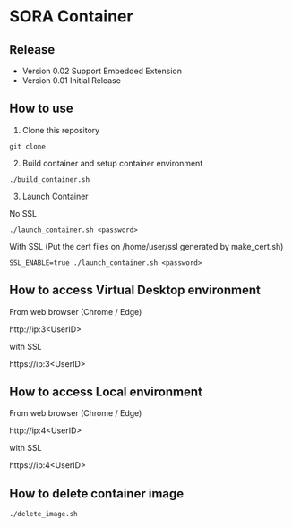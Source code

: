 # SORA Container

## Release

- Version 0.02 Support Embedded Extension
- Version 0.01 Initial Release

## How to use

1. Clone this repository

```
git clone 
```

2. Build container and setup container environment

```
./build_container.sh
```

3. Launch Container

No SSL
```
./launch_container.sh <password>
```

With SSL (Put the cert files on /home/user/ssl generated by make_cert.sh)

```
SSL_ENABLE=true ./launch_container.sh <password>
```

## How to access Virtual Desktop environment

From web browser (Chrome / Edge)

http://ip:3\<UserID\>

with SSL

https://ip:3\<UserID\>

## How to access Local environment

From web browser (Chrome / Edge)

http://ip:4\<UserID\>

with SSL

https://ip:4\<UserID\>

## How to delete container image

```
./delete_image.sh
```

